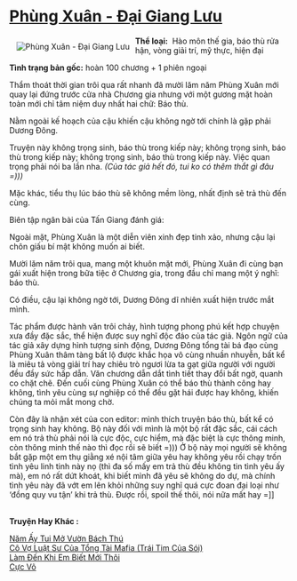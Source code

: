 <a href="https://utruyen.com/phung-xuan-dai-giang-luu/18708/" title="Phùng Xuân - Đại Giang Lưu"><h1>Phùng Xuân - Đại Giang Lưu</h1></a><div style="display:table"><img align="right" style="float: left; padding: 10px;" src="https://utruyen.com/images/story/200x260/phung-xuan-dai-giang-luu.jpg" alt="Phùng Xuân - Đại Giang Lưu"><b>Thể loại:</b>  Hào môn thế gia, báo thù rửa hận, vòng giải trí, mỹ thực, hiện đại<p></p><b>Tình trạng bản gốc:</b> hoàn 100 chương + 1 phiên ngoại<p></p>Thẩm thoát thời gian trôi qua rất nhanh đã mười lăm năm Phùng Xuân mới quay lại đứng trước cửa nhà Chương gia nhưng với một gương mặt hoàn toàn mới chỉ tâm niệm duy nhất hai chữ: Báo thù.<p></p>Nằm ngoài kế hoạch của cậu khiến cậu không ngờ tới chính là gặp phải Dương Đông.<p></p>Truyện này không trọng sinh, báo thù trong kiếp này; không trọng sinh, báo thù trong kiếp này; không trọng sinh, báo thù trong kiếp này. Việc quan trọng phải nói ba lần nha.<em> (Của tác giả hết đó, tui ko có thêm thắt gì đâu =)))</em><p></p>Mặc khác, tiểu thụ lúc báo thù sẽ không mềm lòng, nhất định sẽ trả thù đến cùng.<p></p>Biên tập ngân bài của Tấn Giang đánh giá:<p></p>Ngoài mặt, Phùng Xuân là một diễn viên xinh đẹp tinh xảo, nhưng cậu lại chôn giấu bí mật không muốn ai biết.<p></p>Mười lăm năm trôi qua, mang một khuôn mặt mới, Phùng Xuân đi cùng bạn gái xuất hiện trong bữa tiệc ở Chương gia, trong đầu chỉ mang một ý nghĩ: báo thù.<p></p>Có điều, cậu lại không ngờ tới, Dương Đông dĩ nhiên xuất hiện trước mắt mình.<p></p>Tác phẩm được hành văn trôi chảy, hình tượng phong phú kết hợp chuyện xưa đầy đặc sắc, thể hiện được suy nghĩ độc đáo của tác giả. Ngôn ngữ của tác giả xây dựng hình tượng sinh động, Dương Đông tổng tài bá đạo cùng Phùng Xuân thâm tàng bất lộ được khắc họa vô cùng nhuần nhuyễn, bất kể là miêu tả vòng giải trí hay chiêu trò ngươi lừa ta gạt giữa người với người đều đầy sức hấp dẫn. Văn chương dẫn dắt tình tiết thay đổi bất ngờ, quanh co chặt chẽ. Đến cuối cùng Phùng Xuân có thể báo thù thành công hay không, tình yêu cùng sự nghiệp có thể đều gặt hái được hay không, khiến chúng ta mỏi mắt mong chờ.<p></p>Còn đây là nhận xét của con editor: mình thích truyện báo thù, bất kể có trọng sinh hay không. Bộ này đối với mình là một bộ rất đặc sắc, cái cách em nó trả thù phải nói là cực độc, cực hiểm, mà đặc biệt là cực thông minh, còn thông minh thế nào thì đọc rồi sẽ biết =))) Ở bộ này mọi người sẽ không bắt gặp một em thụ giằng xé nội tâm giữa yêu hay không yêu rồi chạy trốn tình yêu linh tinh này nọ (thì đa số mấy em trả thù đều không tin tình yêu ấy mà), em nó rất dứt khoát, khi biết mình đã yêu sẽ không do dự, mà chính tình yêu này đã vớt em lên khỏi những suy nghĩ quá cực đoan đại loại như ‘đồng quy vu tận’ khi trả thù. Được rồi, spoil thế thôi, nói nữa mất hay =]]</div><p><br><b>Truyện Hay Khác :</b></p><a href="https://utruyen.com/nam-ay-tui-mo-vuon-bach-thu/18588/" alt="Năm Ấy Tui Mở Vườn Bách Thú">Năm Ấy Tui Mở Vườn Bách Thú</a><br/><a href="https://github.com/quanluxury/truyenhot/tree/master/truyenhay/18901/" alt="Cô Vợ Luật Sư Của Tổng Tài Mafia (Trái Tim Của Sói)">Cô Vợ Luật Sư Của Tổng Tài Mafia (Trái Tim Của Sói)</a><br/><a href="https://dammyh.wordpress.com/2019/11/07/lam-den-khi-em-biet-moi-thoi/" alt="Làm Đến Khi Em Biết Mới Thôi">Làm Đến Khi Em Biết Mới Thôi</a><br/><a href="https://github.com/quanluxury/truyenhot/tree/master/truyenhay/17420/" alt="Cực Võ">Cực Võ</a><br/>
